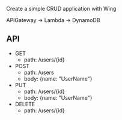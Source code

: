 Create a simple CRUD application with Wing

APIGateway -> Lambda -> DynamoDB

## API

- GET
  - path: /users/{id}
- POST
  - path: /users
  - body: {name: "UserName"}
- PUT
  - path: /users/{id}
  - body: {name: "UserName"}
- DELETE
  - path: /users/{id}
